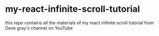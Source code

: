 # my-react-infinite-scroll-tutorial
this repo contains all the materials of my react infinite scroll tutorial from Dave gray's channel on YouTube

